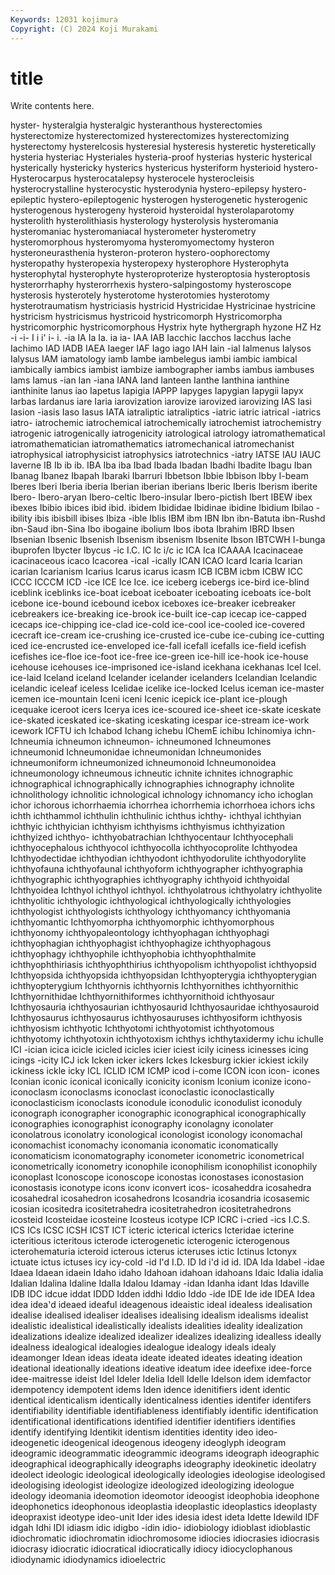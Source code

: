 ```yaml
---
Keywords: 12031 kojimura
Copyright: (C) 2024 Koji Murakami
---
```


# title

Write contents here.



 hyster- hysteralgia hysteralgic hysteranthous hysterectomies hysterectomize hysterectomized
hysterectomizes hysterectomizing hysterectomy hysterelcosis hysteresial hysteresis hysteretic hysteretically hysteria hysteriac
Hysteriales hysteria-proof hysterias hysteric hysterical hysterically hystericky hysterics hystericus hysteriform
hysterioid hystero- Hysterocarpus hysterocatalepsy hysterocele hysterocleisis hysterocrystalline hysterocystic hysterodynia hystero-epilepsy
hystero-epileptic hystero-epileptogenic hysterogen hysterogenetic hysterogenic hysterogenous hysterogeny hysteroid hysteroidal hysterolaparotomy
hysterolith hysterolithiasis hysterology hysterolysis hysteromania hysteromaniac hysteromaniacal hysterometer hysterometry hysteromorphous
hysteromyoma hysteromyomectomy hysteron hysteroneurasthenia hysteron-proteron hystero-oophorectomy hysteropathy hysteropexia hysteropexy hysterophore
Hysterophyta hysterophytal hysterophyte hysteroproterize hysteroptosia hysteroptosis hysterorrhaphy hysterorrhexis hystero-salpingostomy hysteroscope
hysterosis hysterotely hysterotome hysterotomies hysterotomy hysterotraumatism hystriciasis hystricid Hystricidae Hystricinae
hystricine hystricism hystricismus hystricoid hystricomorph Hystricomorpha hystricomorphic hystricomorphous Hystrix hyte
hythergraph hyzone HZ Hz -i -i- I i i' i-
i. -ia IA Ia Ia. ia ia- IAA IAB Iacchic
Iacchos Iacchus Iache Iachimo IAD IADB IAEA Iaeger IAF Iago
iago IAH Iain -ial Ialmenus Ialysos Ialysus IAM iamatology iamb
Iambe iambelegus iambi iambic iambical iambically iambics iambist iambize iambographer
iambs iambus iambuses Iams Iamus -ian Ian -iana IANA Iand
Ianteen Ianthe Ianthina ianthine ianthinite Ianus iao Iapetus Iapigia IAPPP
Iapyges Iapygian Iapygii Iapyx Iarbas Iardanus iare Iaria iarovization iarovize
iarovized iarovizing IAS Iasi Iasion -iasis Iaso Iasus IATA iatraliptic
iatraliptics -iatric iatric iatrical -iatrics iatro- iatrochemic iatrochemical iatrochemically iatrochemist
iatrochemistry iatrogenic iatrogenically iatrogenicity iatrological iatrology iatromathematical iatromathematician iatromathematics iatromechanical
iatromechanist iatrophysical iatrophysicist iatrophysics iatrotechnics -iatry IATSE IAU IAUC Iaverne
IB Ib ib ib. IBA Iba iba Ibad Ibada Ibadan
Ibadhi Ibadite Ibagu Iban Ibanag Ibanez Ibapah Ibaraki Ibarruri Ibbetson
Ibbie Ibbison Ibby I-beam Iberes Iberi Iberia iberia Iberian iberian
iberians Iberic Iberis Iberism iberite Ibero- Ibero-aryan Ibero-celtic Ibero-insular Ibero-pictish
Ibert IBEW ibex ibexes Ibibio ibices ibid ibid. ibidem Ibididae
Ibidinae ibidine Ibidium Ibilao -ibility ibis ibisbill ibises Ibiza -ible
Iblis IBM ibm IBN Ibn ibn-Batuta ibn-Rushd ibn-Saud ibn-Sina Ibo
ibogaine ibolium Ibos ibota Ibrahim IBRD Ibsen Ibsenian Ibsenic Ibsenish
Ibsenism ibsenism Ibsenite Ibson IBTCWH I-bunga ibuprofen Ibycter Ibycus -ic
I.C. IC Ic i/c ic ICA Ica ICAAAA Icacinaceae icacinaceous
icaco Icacorea -ical -ically ICAN ICAO Icard Icaria Icarian icarian
Icarianism Icarius Icarus icarus icasm ICB ICBM icbm ICBW ICC
ICCC ICCCM ICD -ice ICE Ice Ice. ice iceberg icebergs
ice-bird ice-blind iceblink iceblinks ice-boat iceboat iceboater iceboating iceboats ice-bolt
icebone ice-bound icebound icebox iceboxes ice-breaker icebreaker icebreakers ice-breaking ice-brook
ice-built ice-cap icecap ice-capped icecaps ice-chipping ice-clad ice-cold ice-cool ice-cooled
ice-covered icecraft ice-cream ice-crushing ice-crusted ice-cube ice-cubing ice-cutting iced ice-encrusted
ice-enveloped ice-fall icefall icefalls ice-field icefish icefishes ice-floe ice-foot ice-free
ice-green ice-hill ice-hook ice-house icehouse icehouses ice-imprisoned ice-island icekhana icekhanas
Icel Icel. ice-laid Iceland iceland Icelander icelander icelanders Icelandian Icelandic
icelandic iceleaf iceless Icelidae icelike ice-locked Icelus iceman ice-master icemen
ice-mountain Iceni iceni Icenic icepick ice-plant ice-plough icequake iceroot icers
Icerya ices ice-scoured ice-sheet ice-skate iceskate ice-skated iceskated ice-skating iceskating
icespar ice-stream ice-work icework ICFTU ich Ichabod Ichang ichebu IChemE
ichibu Ichinomiya ichn- Ichneumia ichneumon ichneumon- ichneumoned Ichneumones ichneumonid Ichneumonidae
ichneumonidan Ichneumonides ichneumoniform ichneumonized ichneumonoid Ichneumonoidea ichneumonology ichneumous ichneutic ichnite
ichnites ichnographic ichnographical ichnographically ichnographies ichnography ichnolite ichnolithology ichnolitic ichnological
ichnology ichnomancy icho ichoglan ichor ichorous ichorrhaemia ichorrhea ichorrhemia ichorrhoea
ichors ichs ichth ichthammol ichthulin ichthulinic ichthus ichthy- ichthyal ichthyian
ichthyic ichthyician ichthyism ichthyisms ichthyismus ichthyization ichthyized ichthyo- ichthyobatrachian Ichthyocentaur
Ichthyocephali ichthyocephalous ichthyocol ichthyocolla ichthyocoprolite Ichthyodea Ichthyodectidae ichthyodian ichthyodont ichthyodorulite
ichthyodorylite ichthyofauna ichthyofaunal ichthyoform ichthyographer ichthyographia ichthyographic ichthyographies ichthyography ichthyoid
ichthyoidal Ichthyoidea Ichthyol ichthyol ichthyol. ichthyolatrous ichthyolatry ichthyolite ichthyolitic ichthyologic
ichthyological ichthyologically ichthyologies ichthyologist ichthyologists ichthyology ichthyomancy ichthyomania ichthyomantic Ichthyomorpha
ichthyomorphic ichthyomorphous ichthyonomy ichthyopaleontology ichthyophagan ichthyophagi ichthyophagian ichthyophagist ichthyophagize ichthyophagous
ichthyophagy ichthyophile ichthyophobia ichthyophthalmite ichthyophthiriasis ichthyophthirius ichthyopolism ichthyopolist ichthyopsid Ichthyopsida
ichthyopsida ichthyopsidan Ichthyopterygia ichthyopterygian ichthyopterygium Ichthyornis ichthyornis Ichthyornithes ichthyornithic Ichthyornithidae
Ichthyornithiformes ichthyornithoid ichthyosaur Ichthyosauria ichthyosaurian ichthyosaurid Ichthyosauridae ichthyosauroid Ichthyosaurus ichthyosaurus
ichthyosauruses ichthyosiform ichthyosis ichthyosism ichthyotic Ichthyotomi ichthyotomist ichthyotomous ichthyotomy ichthyotoxin
ichthyotoxism ichthys ichthytaxidermy ichu ichulle ICI -ician icica icicle icicled
icicles icier iciest icily iciness icinesses icing icings -icity ICJ
ick Icken icker ickers Ickes Ickesburg ickier ickiest ickily ickiness
ickle icky ICL ICLID ICM ICMP icod i-come ICON icon
icon- icones Iconian iconic iconical iconically iconicity iconism Iconium iconize
icono- iconoclasm iconoclasms iconoclast iconoclastic iconoclastically iconoclasticism iconoclasts iconodule iconodulic
iconodulist iconoduly iconograph iconographer iconographic iconographical iconographically iconographies iconographist iconography
iconolagny iconolater iconolatrous iconolatry iconological iconologist iconology iconomachal iconomachist iconomachy
iconomania iconomatic iconomatically iconomaticism iconomatography iconometer iconometric iconometrical iconometrically iconometry
iconophile iconophilism iconophilist iconophily iconoplast Iconoscope iconoscope iconostas iconostases iconostasion
iconostasis iconotype icons iconv iconvert icos- icosaheddra icosahedra icosahedral icosahedron
icosahedrons Icosandria icosandria icosasemic icosian icositedra icositetrahedra icositetrahedron icositetrahedrons icosteid
Icosteidae icosteine Icosteus icotype ICP ICRC i-cried -ics I.C.S. ICS
ICs ICSC ICSH ICST ICT icteric icterical icterics Icteridae icterine
icteritious icteritous icterode icterogenetic icterogenic icterogenous icterohematuria icteroid icterous icterus
icteruses ictic Ictinus Ictonyx ictuate ictus ictuses icy icy-cold -id
I'd I.D. ID Id i'd id id. IDA Ida Idabel
-idae Idaea Idaean idaein Idaho idaho Idahoan idahoan idahoans Idaic
Idalia idalia Idalian Idalina Idaline Idalla Idalou Idamay -idan Idanha
idant Idas Idaville IDB IDC idcue iddat IDDD Idden iddhi
Iddio Iddo -ide IDE Ide ide IDEA Idea idea idea'd
ideaed ideaful ideagenous ideaistic ideal idealess idealisation idealise idealised idealiser
idealises idealising idealism idealisms idealist idealistic idealistical idealistically idealists idealities
ideality idealization idealizations idealize idealized idealizer idealizes idealizing idealless ideally
idealness idealogical idealogies idealogue idealogy ideals idealy ideamonger Idean ideas
ideata ideate ideated ideates ideating ideation ideational ideationally ideations ideative
ideatum idee ideefixe idee-force idee-maitresse ideist Idel Ideler Idelia Idell
Idelle Idelson idem idemfactor idempotency idempotent idems Iden idence idenitifiers
ident identic identical identicalism identically identicalness identies identifer identifers identifiability
identifiable identifiableness identifiably identific identification identificational identifications identified identifier identifiers
identifies identify identifying Identikit identism identities identity ideo ideo- ideogenetic
ideogenical ideogenous ideogeny ideoglyph ideogram ideogramic ideogrammatic ideogrammic ideograms ideograph
ideographic ideographical ideographically ideographs ideography ideokinetic ideolatry ideolect ideologic ideological
ideologically ideologies ideologise ideologised ideologising ideologist ideologize ideologized ideologizing ideologue
ideology ideomania ideomotion ideomotor ideoogist ideophobia ideophone ideophonetics ideophonous ideoplastia
ideoplastic ideoplastics ideoplasty ideopraxist ideotype ideo-unit Ider ides idesia idest
ideta Idette Idewild IDF idgah Idhi IDI idiasm idic idigbo
-idin idio- idiobiology idioblast idioblastic idiochromatic idiochromatin idiochromosome idiocies idiocrasies
idiocrasis idiocrasy idiocratic idiocratical idiocratically idiocy idiocyclophanous idiodynamic idiodynamics idioelectric
